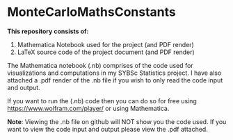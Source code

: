 # MonteCarloMathsConstants
**This repository consists of:**
1. Mathematica Notebook used for the project (and PDF render)
2. LaTeX source code of the project document (and PDF render)

The Mathematica notebook (.nb) comprises of the code used for visualizations and computations in my SYBSc Statistics project. I have also attached a .pdf render of the .nb file if you wish to only read the code input and output. 

If you want to run the (.nb) code then you can do so for free using https://www.wolfram.com/player/ or using Mathematica.

**Note**: Viewing the .nb file on github will NOT show you the code used. If you want to view the code input and output please view the .pdf attached.
